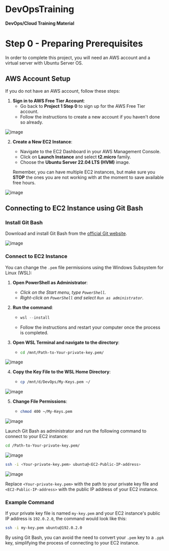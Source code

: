 # DevOpsTraining
**DevOps/Cloud Training Material**

# Step 0 - Preparing Prerequisites

In order to complete this project, you will need an AWS account and a virtual server with Ubuntu Server OS.

## AWS Account Setup

If you do not have an AWS account, follow these steps:

1. **Sign in to AWS Free Tier Account**:
   - Go back to **Project 1 Step 0** to sign up for the AWS Free Tier account.
   - Follow the instructions to create a new account if you haven't done so already.
  
![image](https://github.com/stiven-skyward/DevOpsTraining/assets/135337796/10fa8133-19d6-4242-b393-b8dd67406170)

2. **Create a New EC2 Instance**:
   - Navigate to the EC2 Dashboard in your AWS Management Console.
   - Click on **Launch Instance** and select **t2.micro** family.
   - Choose the **Ubuntu Server 22.04 LTS (HVM)** image.

   Remember, you can have multiple EC2 instances, but make sure you **STOP** the ones you are not working with at the moment to save available free hours.

![image](https://github.com/stiven-skyward/DevOpsTraining/assets/135337796/9280e593-6536-424b-a863-4a0ede21196b)

## Connecting to EC2 Instance using Git Bash

### Install Git Bash

Download and install Git Bash from the [official Git website](https://gitforwindows.org/).

![image](https://github.com/stiven-skyward/DevOpsTraining/assets/135337796/0f434d5e-2925-4b31-bf19-4022a747cf9b)

### Connect to EC2 Instance

You can change the `.pem` file permissions using the Windows Subsystem for Linux (WSL):

1. **Open PowerShell as Administrator**:
   - *Click on the Start menu, type `PowerShell`.*
   - *Right-click on `PowerShell` and select `Run as administrator`.*

2. **Run the command**:
   - ```powershell
     wsl --install
     ```
   - Follow the instructions and restart your computer once the process is completed.
  
3. **Open WSL Terminal and navigate to the directory**:
   - ```sh
     cd /mnt/Path-to-Your-private-key.pem/
     ```
![image](https://github.com/stiven-skyward/DevOpsTraining/assets/135337796/828666a5-94c9-4cb3-be6f-4f0e22fc5741)

4. **Copy the Key File to the WSL Home Directory**:
   - ```sh
     cp /mnt/d/DevOps/My-Keys.pem ~/
     ```
![image](https://github.com/stiven-skyward/DevOpsTraining/assets/135337796/41db1959-4ef0-4d6e-a5b4-f940fea6f937)

5. **Change File Permissions**:
   - ```sh
     chmod 400 ~/My-Keys.pem
     ```
![image](https://github.com/stiven-skyward/DevOpsTraining/assets/135337796/0eec1422-44c5-46f3-b226-f007d775331d)

Launch Git Bash as administrator and run the following command to connect to your EC2 instance:

```sh
cd /Path-to-Your-private-key.pem/
```
![image](https://github.com/stiven-skyward/DevOpsTraining/assets/135337796/574cd24c-d7ee-4144-a15b-c3adca554d33)

```sh
ssh -i <Your-private-key.pem> ubuntu@<EC2-Public-IP-address>
```
![image](https://github.com/stiven-skyward/DevOpsTraining/assets/135337796/fa190708-568f-4dfd-86e6-ead4bd51032e)

Replace `<Your-private-key.pem>` with the path to your private key file and `<EC2-Public-IP-address>` with the public IP address of your EC2 instance.

### Example Command

If your private key file is named `my-key.pem` and your EC2 instance's public IP address is `192.0.2.0`, the command would look like this:

```sh
ssh -i my-key.pem ubuntu@192.0.2.0
```

By using Git Bash, you can avoid the need to convert your `.pem` key to a `.ppk` key, simplifying the process of connecting to your EC2 instance.
